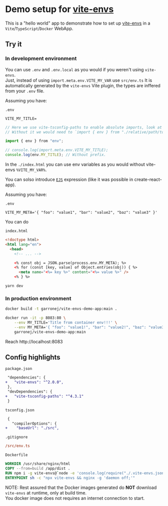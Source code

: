 # Demo setup for [vite-envs](https://github.com/garronej/vite-envs)

This is a "hello world" app to demonstrate how to set up [vite-envs](https://github.com/garronej/vite-envs)
in a `Vite`/`TypeScript`/`Docker` WebApp.

## Try it

### In development environment

You can use `.env` and `.env.local` as you would if you weren't using `vite-envs`.  
Just, instead of using `import.meta.env.VITE_MY_VAR` use `src/env.ts`
It is automatically generated by the `vite-envs` Vite plugin, the types are inffered from your `.env` file.

Assuming you have:  

`.env`
```env
VITE_MY_TITLE=
```

```ts
// Here we use vite-tsconfig-paths to enable absolute imports, look at the vite.config.ts file.  
// Without it we would need to `import { env } from "./relative/path/to/src/env";`

import { env } from "env";

// console.log(import.meta.env.VITE_MY_TITLE);
console.log(env.MY_TITLE); // Without prefix.
```

In the `./index.html` you can use env variables as you would without vite-envs `%VITE_MY_VAR%`.  

You can solso introduce [`EJS`](https://ejs.co/) expression (like it was possible in create-react-app).  

Assuming you have:  

`.env`
```env
VITE_MY_META='{ "foo": "value1", "bar": "value2", "baz": "value3" }'
```

You can do 

`index.html`
```html
<!doctype html>
<html lang="en">
  <head>
    <!-- ... -->

    <% const obj = JSON.parse(process.env.MY_META); %>
    <% for (const [key, value] of Object.entries(obj)) { %>
      <meta name="<%= key %>" content="<%= value %>" />
    <% } %>
```

`yarn dev`  

### In production environment

```bash
docker build -t garronej/vite-envs-demo-app:main .

docker run -it -p 8083:80 \
    --env MY_TITLE='Title from container env!!!' \
    --env MY_META='{ "foo": "value1!", "bar": "value2!", "baz": "value3!" }' \
    garronej/vite-envs-demo-app:main
```
Reach http://localhost:8083


## Config highlights

`package.json`
```diff
 "dependencies": {
+   "vite-envs": "^2.0.0",
 },
 "devDependencies": {
+   "vite-tsconfig-paths": "^4.3.1"
 }
```

`tsconfig.json`
```diff
 {
   "compilerOptions": {
+    "baseUrl": "./src",
```

`.gitignore`
```ini
/src/env.ts
```

`Dockerfile`
```dockerfile
WORKDIR /usr/share/nginx/html
COPY --from=build /app/dist .
RUN npm i -g vite-envs@`node -e 'console.log(require("./.vite-envs.json").version)'`
ENTRYPOINT sh -c "npx vite-envs && nginx -g 'daemon off;'"
```
NOTE: Rest assured that the Docker images generated do **NOT** download `vite-envs` at runtime, only at build time.  
You docker image does not requires an internet connection to start.  
